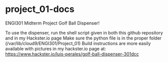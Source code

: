 # project_01-docs
ENGI301 Midterm Project
Golf Ball Dispenser!

To use the dispenser, run the shell script given in both this github repository and in my Hackster.io page
Make sure the python file is in the proper folder (/var/lib/cloud9/ENGI301/Project_01)
Build instructions are more easily available with pictures in my hackster.io page at:
https://www.hackster.io/luis-perales/golf-ball-dispenser-301dcc

